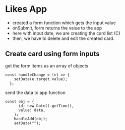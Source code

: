# Likes App

- created a form function which gets the input value
- onSubmit, form returns the value to the app
- here with input date, we are creating the card list (C)
- then, we have to delete and edit the created card.

## Create card using form inputs

get the form items as an array of objects

```
const handleChange = (e) => {
    setData(e.target.value);
  };
```

send the data to app function

```
const obj = {
      id: new Date().getTime(),
      value: data,
    };
    handleAdd(obj);
    setData("");
```
